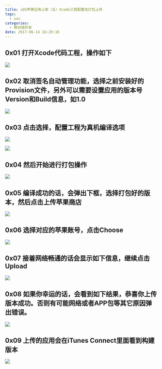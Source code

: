 ```yaml
---
title: iOS苹果应用上架（五）Xcode工程配置及打包上传
tags:
  - ios
categories:
  - 移动端开发
date: 2017-06-14 16:29:16
---
```


0x01 打开Xcode代码工程，操作如下
---------------------

![](/upload/old/201706WX20170614-154128.png)

0x02 取消签名自动管理功能，选择之前安装好的Provision文件，另外可以需要设置应用的版本号Version和Build信息，如1.0
---
![](/upload/old/201706WX20170614-154311.png)


0x03 点击选择，配置工程为真机编译选项
---

![](/upload/old/201706WX20170614-154504.png)

![](/upload/old/201706屏幕快照-2017-06-14-下午3.44.00.png)

0x04 然后开始进行打包操作
---------------

![](/upload/old/201706屏幕快照-2017-06-14-下午3.45.21.png)

0x05 编译成功的话，会弹出下框，选择打包好的版本，然后点击上传苹果商店
-------------------------------------

![](/upload/old/201706WX20170614-155555.png)

0x06 选择对应的苹果账号，点击Choose
-----------------------

![](/upload/old/201706WX20170614-155708.png)

0x07 接着网络畅通的话会显示如下信息，继续点击Upload
-------------------------------

![](/upload/old/201706WX20170614-155732.png)

0x08 如果你幸运的话，会看到如下结果，恭喜你上传版本成功。否则有可能网络或者APP包等其它原因弹出错误。
------------------------------------------------------

![](/upload/old/201706WX20170614-155912.png)

0x09 上传的应用会在iTunes Connect里面看到构建版本
----------------------------------

![](/upload/old/201706WX20170614-162830.png)